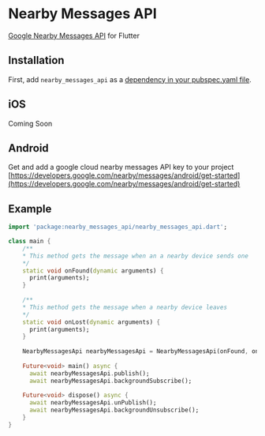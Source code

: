 # Nearby Messages API

[Google Nearby Messages API](https://developers.google.com/nearby/messages/overview) for Flutter

## Installation
First, add `nearby_messages_api` as a [dependency in your pubspec.yaml file](https://flutter.io/platform-plugins/).

## iOS
Coming Soon

## Android
Get and add a google cloud nearby messages API key to your project [https://developers.google.com/nearby/messages/android/get-started](https://developers.google.com/nearby/messages/android/get-started)

## Example
```dart
import 'package:nearby_messages_api/nearby_messages_api.dart';

class main {
    /**
    * This method gets the message when an a nearby device sends one
    */
    static void onFound(dynamic arguments) {
      print(arguments);
    }
    
    /**
    * This method gets the message when a nearby device leaves
    */
    static void onLost(dynamic arguments) {
      print(arguments);
    }
    
    NearbyMessagesApi nearbyMessagesApi = NearbyMessagesApi(onFound, onLost);
 
    Future<void> main() async {
      await nearbyMessagesApi.publish();
      await nearbyMessagesApi.backgroundSubscribe();
    
    Future<void> dispose() async {
      await nearbyMessagesApi.unPublish();
      await nearbyMessagesApi.backgroundUnsubscribe();
    }
}
```
